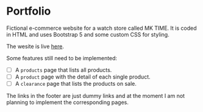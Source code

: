 # Portfolio
Fictional e-commerce website for a watch store called MK TIME. It is coded in HTML and uses Bootstrap 5 and some custom CSS for styling.

The wesite is live [here](https://mktime.paolopironi.xyz/).

Some features still need to be implemented:

- [ ] A `products` page that lists all products.
- [ ] A `product` page with the detail of each single product.
- [ ] A `clearance` page that lists the products on sale.

The links in the footer are just dummy links and at the moment I am not planning to implement the corresponding pages.

